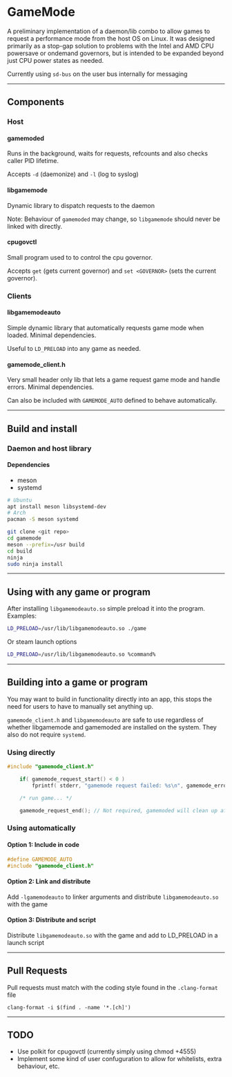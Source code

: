 # GameMode

A preliminary implementation of a daemon/lib combo to allow games to request a performance mode from the host OS on Linux. It was designed primarily as a stop-gap solution to problems with the Intel and AMD CPU powersave or ondemand governors, but is intended to be expanded beyond just CPU power states as needed.

Currently using `sd-bus` on the user bus internally for messaging

---
## Components

### Host
#### gamemoded
Runs in the background, waits for requests, refcounts and also checks caller PID lifetime.

Accepts `-d` (daemonize) and `-l` (log to syslog)

#### libgamemode
Dynamic library to dispatch requests to the daemon

Note: Behaviour of `gamemoded` may change, so `libgamemode` should never be linked with directly.

#### cpugovctl
Small program used to to control the cpu governor.

Accepts `get` (gets current governor) and `set <GOVERNOR>` (sets the current governor).

### Clients
#### libgamemodeauto
Simple dynamic library that automatically requests game mode when loaded. Minimal dependencies.

Useful to `LD_PRELOAD` into any game as needed.

#### gamemode\_client.h
Very small header only lib that lets a game request game mode and handle errors. Minimal dependencies.

Can also be included with `GAMEMODE_AUTO` defined to behave automatically.

---
## Build and install

### Daemon and host library

#### Dependencies
* meson
* systemd

```bash
# Ubuntu
apt install meson libsystemd-dev
# Arch
pacman -S meson systemd
```

```bash
git clone <git repo>
cd gamemode
meson --prefix=/usr build
cd build
ninja
sudo ninja install
```

---
## Using with any game or program

After installing `libgamemodeauto.so` simple preload it into the program. Examples:
```bash
LD_PRELOAD=/usr/lib/libgamemodeauto.so ./game
```
Or steam launch options
```bash
LD_PRELOAD=/usr/lib/libgamemodeauto.so %command%
```

---
## Building into a game or program

You may want to build in functionality directly into an app, this stops the need for users to have to manually set anything up.

`gamemode_client.h` and `libgamemodeauto` are safe to use regardless of whether libgamemode and gamemoded are installed on the system. They also do not require `systemd`.

### Using directly
```C
#include "gamemode_client.h"

	if( gamemode_request_start() < 0 )
		fprintf( stderr, "gamemode request failed: %s\n", gamemode_error_string() );

	/* run game... */

	gamemode_request_end(); // Not required, gamemoded will clean up after game exists anyway
```

### Using automatically

#### Option 1: Include in code
```C
#define GAMEMODE_AUTO
#include "gamemode_client.h"
```

#### Option 2: Link and distribute
Add `-lgamemodeauto` to linker arguments and distribute `libgamemodeauto.so` with the game

#### Option 3: Distribute and script
Distribute `libgamemodeauto.so` with the game and add to LD\_PRELOAD in a launch script

---
## Pull Requests
Pull requests must match with the coding style found in the `.clang-format` file
```
clang-format -i $(find . -name '*.[ch]')
```

---
## TODO

* Use polkit for cpugovctl (currently simply using chmod +4555)
* Implement some kind of user confuguration to allow for whitelists, extra behaviour, etc.

